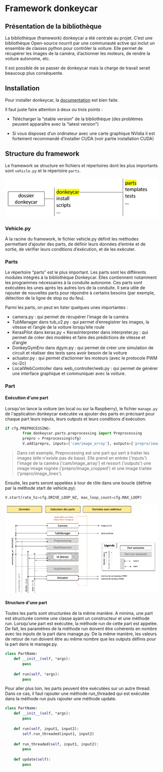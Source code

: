 # Framework donkeycar

## Présentation de la bibliothèque

La bibliothèque (framework) donkeycar a été centrale au projet. C’est une bibliothèque Open-source nourrit par une communauté active qui inclut un ensemble de classes python pour contrôler la voiture. Elle permet de récupérer les images de la caméra, d’actionner les moteurs, de rendre la voiture autonome, etc.

Il est possible de se passer de donkeycar mais la charge de travail serait beaucoup plus conséquente.

## Installation

Pour installer donkeycar, la [documentation](https://docs.donkeycar.com/guide/install_software/#step-1-install-software-on-host-pc) est bien faite.

Il faut juste faire attention à deux ou trois points :

- Télécharger la “stable version” de la bibliothèque (des problèmes peuvent apparaître avec la “latest version”)

- Si vous disposez d’un ordinateur avec une carte graphique NVidia il est fortement recommandé d’installer CUDA (voir partie installation CUDA)


## Structure du framework

Le framework se structure en fichiers et répertoires dont les plus importants sont ```vehicle.py``` et le répertoire ```parts```.

![](../README_imgs/donkeycar-tree.png)

### Vehicle.py

À la racine du framework, le fichier vehicle.py définit les méthodes permettant d’ajouter des parts, de définir leurs données d’entrée et de sortie, de vérifier leurs conditions d’exécution, et de les exécuter.

### Parts

Le répertoire “parts” est le plus important. Les parts sont les différents modules intégrés à la bibliothèque Donkeycar. Elles contiennent notamment les programmes nécessaires à la conduite autonome. Ces parts sont exécutées les unes après les autres lors de la conduite. Il sera utile de rajouter de nouvelles parts pour répondre à certains besoins (par exemple, détection de la ligne de stop ou du feu).

Parmi les parts, on peut en lister quelques unes importantes :

- camera.py : qui permet de récupérer l’image de la caméra
- TubManager dans tub_v2.py : qui permet d’enregistrer les images, la vitesse et l’angle de la voiture lorsqu’elle roule
- KerasPilot dans keras.py + KerasInterpreter dans interpreter.py : qui permet de créer des modèles et faire des prédictions de vitesse et d’angle
- DonkeyGymEnv dans dgym.py : qui permet de créer une simulation de circuit et réaliser des tests sans avoir besoin de la voiture
- actuator.py : qui permet d’actionner les moteurs (avec le protocole PWM ou i2c)
- LocalWebController dans web_controller/web.py : qui permet de générer une interface graphique et communiquer avec la voiture.

### Part

#### Exécution d'une part

Lorsqu'on lance la voiture (en local ou sur la Raspberry), le fichier ```manage.py``` de l'application donkeycar exécutée va ajouter des parts en précisant pour chaque part leurs inputs, leurs outputs et leurs conditions d'exécution.

```python
if cfg.PREPROCESSING:
        from donkeycar.parts.preprocessing import Preprocessing
        prepro = Preprocessing(cfg)
        V.add(prepro, inputs=['cam/image_array'], outputs=['prepro/image_cropped', 'prepro/image_lines'])
```
> Dans cet exemple, Preprocessing est une part qui sert à traiter les images (elle n'existe pas de base). Elle prend en entrée ('inputs') l'image de la caméra ('cam/image\_array') et ressort ('outputs') une image image rognée ('prepro/image\_cropped') et une image traitée ('prepro/image_lines').



Ensuite, les parts seront appelées à tour de rôle dans une boucle (définie par la méthode start de vehicle.py).

```python
V.start(rate_hz=cfg.DRIVE_LOOP_HZ, max_loop_count=cfg.MAX_LOOP)
```

![](../README_imgs/parts-exec.png)


#### Structure d'une part
Toutes les parts sont structurées de la même manière.
A minima, une part est structurée comme une classe ayant un constructeur et une méthode run. Lorsqu’une part est exécutée, la méthode run de cette part est appelée. De fait, les paramètres de la méthode run doivent être cohérents en nombre avec les inputs de la part dans manage.py. De la même manière, les valeurs de retour de run doivent être au même nombre que les outputs définis pour la part dans le manage.py.

```python
class PartName:
	def __init__(self, *args):
		pass
	
	def run(self, *args):
		pass
```

Pour aller plus loin, les parts peuvent être exécutées sur un autre thread. Dans ce cas, il faut rajouter une méthode run_threaded qui est exécutée dans la méthode run puis rajouter une méthode update.

```python
class PartName:
	def __init__(self, *args):
		pass
	
	def run(self, input1, input2):
		self.run_threaded(input1, input2)
		
	def run_threaded(self, input1, input2):
		pass
		
	def update(self):
		pass
```
